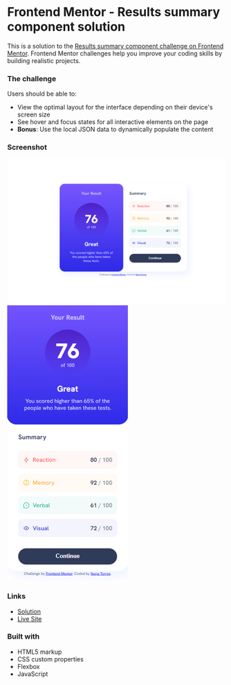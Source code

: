 # Frontend Mentor - Results summary component solution

This is a solution to the [Results summary component challenge on Frontend Mentor](https://www.frontendmentor.io/challenges/results-summary-component-CE_K6s0maV). Frontend Mentor challenges help you improve your coding skills by building realistic projects. 

### The challenge

Users should be able to:

- View the optimal layout for the interface depending on their device's screen size
- See hover and focus states for all interactive elements on the page
- **Bonus**: Use the local JSON data to dynamically populate the content

### Screenshot

![](./desktop.png)
![](./mobile.png)

### Links

- [Solution](https://www.frontendmentor.io/solutions/results-summary-component-dynamically-populating-html-iJem2MhzOY)
- [Live Site](https://results-summary-component-nuriatr.netlify.app/)

### Built with

- HTML5 markup
- CSS custom properties
- Flexbox
- JavaScript
